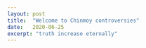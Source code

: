 ```yaml
---
layout: post
title:  "Welcome to Chinmoy controversies"
date:   2020-06-25
excerpt: "truth increase eternally"
---
```

